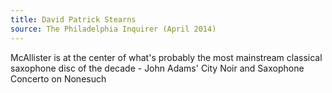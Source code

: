 ```yaml
---
title: David Patrick Stearns
source: The Philadelphia Inquirer (April 2014)
---
```

McAllister is at the center of what's probably the most mainstream classical saxophone disc of the decade - John Adams' City Noir and Saxophone Concerto on Nonesuch